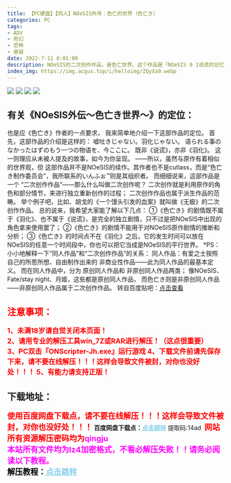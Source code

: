 ```yaml
---
title: 【PC硬盘】【同人】NOeSIS外传：色亡的世界（色亡き）
categories: PC
tags:
- ADV
- 奇幻
- 恐怖
- 悬疑
date: 2022-7-11 8:01:00
description: NOeSIS的二次创作作品，是色亡世界。这个作品是「NOeSIS 9 1说谎的记忆的物语9 1」的二次创作作品。请NOeSIS的原作者，cutlass先生领受了制作许可。原作登场的角色设计等归属NOeSIS。同时，背景和BGM等请让我使用一部分免费素材。各种免费素材的著作权归提供者所有。请预先谅解。
index_img: https://img.acgus.top/i/helloimg/ZQyXa9.webp
---
```

![](https://img.acgus.top/i/helloimg/ZQyXa9.webp)
![](https://img.acgus.top/i/helloimg/ZQyebX.webp)
![](https://img.acgus.top/i/helloimg/ZQy1gY.webp)
![](https://img.acgus.top/i/helloimg/ZQya9E.webp)
## **有关《NOeSIS外伝～色亡き世界～》的定位：**
也是应《色亡き》作者的一点要求，
我来简单地介绍一下这部作品的定位。
首先，这部作品的介绍是这样的：
嘘吐きじゃない。羽化じゃない。
语られる事のなかったはずのもう一つの物语を、今ここに。
既非《说谎》，亦非《羽化》。
这一则理应从未被人提及的故事，如今为你呈现。
——所以，虽然与原作有着相似的世界观，但
这部作品并不是NOeSIS的续作。其作者也不是cutlass，而是“色亡き制作委员会”，我所联系的いんふぉ™则是其组织者。
而细细说来，这部作品是一个
“二次创作作品”——那么什么叫做二次创作呢？
二次创作就是利用原作的角色和部分情节，来进行独立重新创作的过程；
二次创作作品也属于派生作品的范畴。
举个例子吧，比如、胡戈的《一个馒头引发的血案》就叫做《无极》的二次创作作品。
总的说来，我希望大家能了解以下几点：
①《色亡き》的剧情既不属于《羽化》、也不属于《说谎》，是完全的独立剧情，只不过是把NOeSIS中出现的角色拿来使用罢了；
②《色亡き》的剧情不能用于对NOeSIS原作剧情的推断和分析；
③《色亡き》的时间点不在《羽化》之后，它的发生时间可以放在NOeSIS的任意一个时间段中，你也可以把它当成是NOeSIS的平行世界。
*PS：小小地解释一下“同人作品”和“二次创作作品”的关系：
同人作品：有爱之士按照自己的所思所想、自由制作出来的
非商业性作品——此为同人作品的最基本定义。
而在同人作品中，分为
原创同人作品和
非原创同人作品两类；
像NOeSIS、Fate/stay night、月姬，这些都是原创同人作品，
而色亡き则是非原创同人作品——非原创同人作品属于二次创作作品。
转自百度贴吧：[点击查看](https://tieba.baidu.com/f?kz=3172419421&mo_device=1&ssid=0&from=1012852q&uid=0&pu=usm%400%2Csz%40320_1004%2Cta%40iphone_2_12.0_11_16.5g&bd_page_type=1&baiduid=DC94A50037E4AF84FD11AC188A32DA2F&tj=www_normal_3_0_10_title#/)






## <font color=#FF0000 >注意事项：</font>
<font color=#FF0000 size=3><b>1、未满18岁请自觉关闭本页面！  
2、请用专业的解压工具win_7Z或RAR进行解压！（这点很重要）           
3、PC双击『ONScripter-Jh.exe』运行游戏
4、下载文件前请先保存下来，请不要在线解压！！！这样会导致文件被封，对你也没好处！！！
5、有能力请支持正版！</b></font>

## 下载地址：
<font color=#FF0000 size=4>**使用百度网盘下载点，请不要在线解压！！！这样会导致文件被封，对你也没好处！！！**</font>
<b>百度网盘下载点：</b><a href="https://pan.baidu.com/s/1vmcECmYe6rI5672FZpP4Ow?pwd=14ad" style="color: #87CEEB;"><b>点击跳转</b></a> 提取码:14ad
<a style="padding: 0" href="https://post.qingju.org/AD/"><img style="max-width:100%" src="https://img.acgus.top/i/2024/07/478f689b8021d8d499ab43d21acf137a.gif" alt=""></a>
<b><font color=#FF0000 size=4>网站所有资源解压密码均为</b></font><b><font color=#FF00FF size=4>qingju</font><font color=#FF0000 ></font></b><br><b><font color=#FF00FF size=4>本站所有文件均为lz4加密格式，不看必解压失败！！请务必阅读以下教程。</b></font><br><b><font color=#000 size=4>解压教程：</b><a href="https://post.qingju.org/tutorial/000/" style="color: #87CEEB;"><b>点击跳转</b></a>